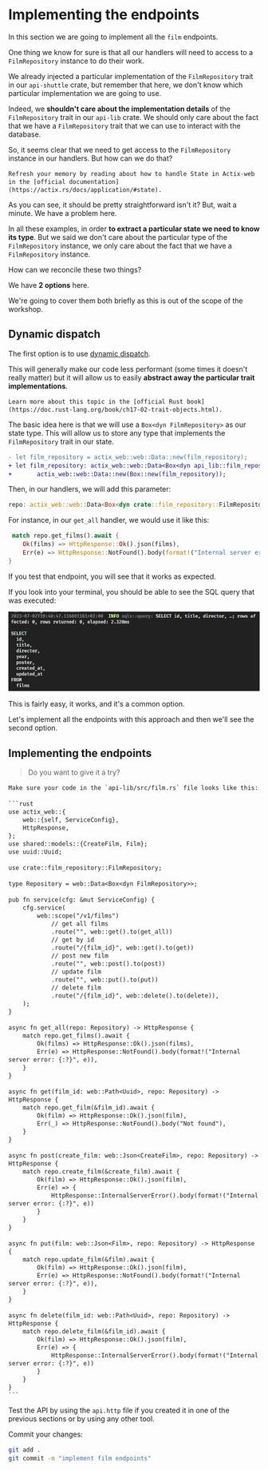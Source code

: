 # Implementing the endpoints

In this section we are going to implement all the `film` endpoints.

One thing we know for sure is that all our handlers will need to access to a `FilmRepository` instance to do their work. 

We already injected a particular implementation of the `FilmRepository` trait in our `api-shuttle` crate, but remember that here, we don't know which particular implementation we are going to use.

Indeed, we **shouldn't care about the implementation details** of the `FilmRepository` trait in our `api-lib` crate. We should only care about the fact that we have a `FilmRepository` trait that we can use to interact with the database.

So, it seems clear that we need to get access to the `FilmRepository` instance in our handlers. But how can we do that?

```admonish tip
Refresh your memory by reading about how to handle State in Actix-web in the [official documentation](https://actix.rs/docs/application/#state).
```

As you can see, it should be pretty straightforward isn't it? But, wait a minute. We have a problem here.

In all these examples, in order **to extract a particular state we need to know its type**. But we said we don't care about the particular type of the `FilmRepository` instance, we only care about the fact that we have a `FilmRepository` instance.

How can we reconcile these two things?

We have **2 options** here.

We're going to cover them both briefly as this is out of the scope of the workshop.

## Dynamic dispatch

The first option is to use [dynamic dispatch](https://en.wikipedia.org/wiki/Dynamic_dispatch). 

This will generally make our code less performant (some times it doesn't really matter) but it will allow us to easily **abstract away the particular trait implementations**.

```admonish info title="Trait Objects"
Learn more about this topic in the [official Rust book](https://doc.rust-lang.org/book/ch17-02-trait-objects.html).
```

The basic idea here is that we will use a `Box<dyn FilmRepository>` as our state type. This will allow us to store any type that implements the `FilmRepository` trait in our state.

```diff
- let film_repository = actix_web::web::Data::new(film_repository);
+ let film_repository: actix_web::web::Data<Box<dyn api_lib::film_repository::FilmRepository>> =
+       actix_web::web::Data::new(Box::new(film_repository));
```

Then, in our handlers, we will add this parameter:

```rust
repo: actix_web::web::Data<Box<dyn crate::film_repository::FilmRepository>>
```

For instance, in our `get_all` handler, we would use it like this:

```rust
 match repo.get_films().await {
    Ok(films) => HttpResponse::Ok().json(films),
    Err(e) => HttpResponse::NotFound().body(format!("Internal server error: {:?}", e)),
}
```

If you test that endpoint, you will see that it works as expected. 

If you look into your terminal, you should be able to see the SQL query that was executed:

![sql log](../assets/022/sql_log.png)

This is fairly easy, it works, and it's a common option.

Let's implement all the endpoints with this approach and then we'll see the second option.

## Implementing the endpoints

> Do you want to give it a try?


~~~admonish tip title="Solution" collapsible=true
Make sure your code in the `api-lib/src/film.rs` file looks like this:

```rust
use actix_web::{
    web::{self, ServiceConfig},
    HttpResponse,
};
use shared::models::{CreateFilm, Film};
use uuid::Uuid;

use crate::film_repository::FilmRepository;

type Repository = web::Data<Box<dyn FilmRepository>>;

pub fn service(cfg: &mut ServiceConfig) {
    cfg.service(
        web::scope("/v1/films")
            // get all films
            .route("", web::get().to(get_all))
            // get by id
            .route("/{film_id}", web::get().to(get))
            // post new film
            .route("", web::post().to(post))
            // update film
            .route("", web::put().to(put))
            // delete film
            .route("/{film_id}", web::delete().to(delete)),
    );
}

async fn get_all(repo: Repository) -> HttpResponse {
    match repo.get_films().await {
        Ok(films) => HttpResponse::Ok().json(films),
        Err(e) => HttpResponse::NotFound().body(format!("Internal server error: {:?}", e)),
    }
}

async fn get(film_id: web::Path<Uuid>, repo: Repository) -> HttpResponse {
    match repo.get_film(&film_id).await {
        Ok(film) => HttpResponse::Ok().json(film),
        Err(_) => HttpResponse::NotFound().body("Not found"),
    }
}

async fn post(create_film: web::Json<CreateFilm>, repo: Repository) -> HttpResponse {
    match repo.create_film(&create_film).await {
        Ok(film) => HttpResponse::Ok().json(film),
        Err(e) => {
            HttpResponse::InternalServerError().body(format!("Internal server error: {:?}", e))
        }
    }
}

async fn put(film: web::Json<Film>, repo: Repository) -> HttpResponse {
    match repo.update_film(&film).await {
        Ok(film) => HttpResponse::Ok().json(film),
        Err(e) => HttpResponse::NotFound().body(format!("Internal server error: {:?}", e)),
    }
}

async fn delete(film_id: web::Path<Uuid>, repo: Repository) -> HttpResponse {
    match repo.delete_film(&film_id).await {
        Ok(film) => HttpResponse::Ok().json(film),
        Err(e) => {
            HttpResponse::InternalServerError().body(format!("Internal server error: {:?}", e))
        }
    }
}
```
~~~

Test the API by using the `api.http` file if you created it in one of the previous sections or by using any other tool.

Commit your changes:

```bash
git add .
git commit -m "implement film endpoints"
```

